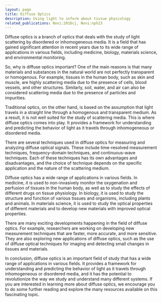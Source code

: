 ```yaml
---
layout: page
title: Diffuse Optics
description: Using light to inform about tissue physiology
related_publications: Novi:2016cj, Novi:nph23
---
```


Diffuse optics is a branch of optics that deals with the study of light scattering by disordered or inhomogeneous media. It is a field that has gained significant attention in recent years due to its wide range of applications in various fields, including medicine, biology, materials science, and environmental monitoring.

So, why is diffuse optics important? One of the main reasons is that many materials and substances in the natural world are not perfectly transparent or homogenous. For example, tissues in the human body, such as skin and muscle, are highly scattering media due to the presence of cells, blood vessels, and other structures. Similarly, soil, water, and air can also be considered scattering media due to the presence of particles and impurities.

Traditional optics, on the other hand, is based on the assumption that light travels in a straight line through a homogenous and transparent medium. As a result, it is not well suited for the study of scattering media. This is where diffuse optics comes into play. It provides a framework for understanding and predicting the behavior of light as it travels through inhomogeneous or disordered media.

There are several techniques used in diffuse optics for measuring and analyzing diffuse optical signals. These include time-resolved measurement techniques, frequency-domain techniques, and continuous-wave techniques. Each of these techniques has its own advantages and disadvantages, and the choice of technique depends on the specific application and the nature of the scattering medium.

Diffuse optics has a wide range of applications in various fields. In medicine, it is used to non-invasively monitor the oxygenation and perfusion of tissues in the human body, as well as to study the effects of different drugs on tissue physiology. In biology, it is used to study the structure and function of various tissues and organisms, including plants and animals. In materials science, it is used to study the optical properties of different materials and to develop new materials with improved optical properties.

There are many exciting developments happening in the field of diffuse optics. For example, researchers are working on developing new measurement techniques that are faster, more accurate, and more sensitive. They are also exploring new applications of diffuse optics, such as the use of diffuse optical techniques for imaging and detecting small changes in tissues and materials.

In conclusion, diffuse optics is an important field of study that has a wide range of applications in various fields. It provides a framework for understanding and predicting the behavior of light as it travels through inhomogeneous or disordered media, and it has the potential to revolutionize the way we study and understand many different systems. If you are interested in learning more about diffuse optics, we encourage you to do some further reading and explore the many resources available on this fascinating topic.